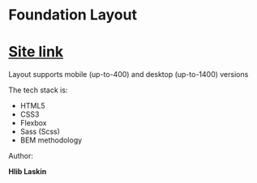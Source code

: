 # Foundation Layout

<h1><a href="https://github.com/JupDiv">Site link</a></h1>

Layout supports mobile (up-to-400) and desktop (up-to-1400) versions

The tech stack is:
<ul>
  <li>HTML5</li>
  <li>CSS3</li>  
  <li>Flexbox</li>  
  <li>Sass (Scss)</li>  
  <li>BEM methodology</li>   
</ul>

Author:

<b>Hlib Laskin</b>
